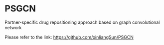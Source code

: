 # PSGCN
Partner-specific drug repositioning approach based on graph convolutional network

Please refer to the link: https://github.com/xinliangSun/PSGCN

